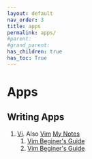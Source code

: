 ```yaml
---
layout: default
nav_order: 3
title: apps
permalink: apps/
#parent: 
#grand_parent: 
has_children: true
has_toc: True
---
```


# Apps

## Writing Apps

1. [Vi](https://ex-vi.sourceforge.net/). Also [Vim](https://github.com/vim/vim) [My Notes](apps/vi.md)
   1. [Vim Beginer's Guide](https://www.youtube.com/watch?v=RZ4p-saaQkc)
   2. [Vim Beginer's Guide](https://www.youtube.com/playlist?list=PLT98CRl2KxKHy4A5N70jMRYAROzzC2a6x)
